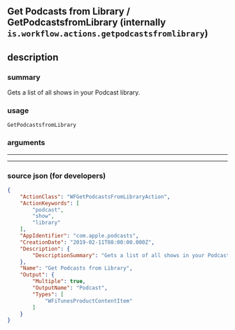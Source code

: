 
## Get Podcasts from Library / GetPodcastsfromLibrary (internally `is.workflow.actions.getpodcastsfromlibrary`)


## description

### summary

Gets a list of all shows in your Podcast library.


### usage
```
GetPodcastsfromLibrary 
```

### arguments

---



---

### source json (for developers)

```json
{
	"ActionClass": "WFGetPodcastsFromLibraryAction",
	"ActionKeywords": [
		"podcast",
		"show",
		"library"
	],
	"AppIdentifier": "com.apple.podcasts",
	"CreationDate": "2019-02-11T08:00:00.000Z",
	"Description": {
		"DescriptionSummary": "Gets a list of all shows in your Podcast library."
	},
	"Name": "Get Podcasts from Library",
	"Output": {
		"Multiple": true,
		"OutputName": "Podcast",
		"Types": [
			"WFiTunesProductContentItem"
		]
	}
}
```
